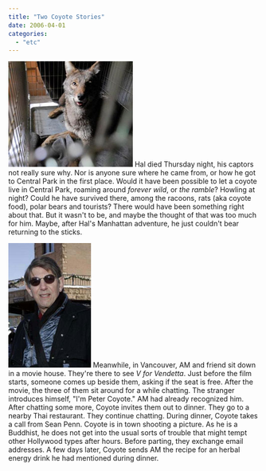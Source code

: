 ```yaml
---
title: "Two Coyote Stories"
date: 2006-04-01
categories: 
  - "etc"
---
```


![](images/scb-04012006-1.jpg) Hal died Thursday night, his captors not really sure why. Nor is anyone sure where he came from, or how he got to Central Park in the first place. Would it have been possible to let a coyote live in Central Park, roaming around _forever wild_, or _the ramble_? Howling at night? Could he have survived there, among the racoons, rats (aka coyote food), polar bears and tourists? There would have been something right about that. But it wasn't to be, and maybe the thought of that was too much for him. Maybe, after Hal's Manhattan adventure, he just couldn't bear returning to the sticks.

![](images/scb-04012006-2.jpg) Meanwhile, in Vancouver, AM and friend sit down in a movie house. They're there to see _V for Vendetta_. Just before the film starts, someone comes up beside them, asking if the seat is free. After the movie, the three of them sit around for a while chatting. The stranger introduces himself, "I'm Peter Coyote." AM had already recognized him. After chatting some more, Coyote invites them out to dinner. They go to a nearby Thai restaurant. They continue chatting. During dinner, Coyote takes a call from Sean Penn. Coyote is in town shooting a picture. As he is a Buddhist, he does not get into the usual sorts of trouble that might tempt other Hollywood types after hours. Before parting, they exchange email addresses. A few days later, Coyote sends AM the recipe for an herbal energy drink he had mentioned during dinner.

